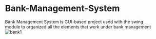 # Bank-Management-System
Bank Management System is GUI-based project used with the swing module to organized all the elements that work under bank management
![bank1](https://github.com/KambleSudhirSejal/Bank-Management-System/assets/137170112/0a67e877-e296-4a11-a6ee-225d62a2368e)
